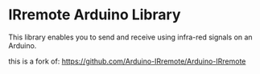 # IRremote Arduino Library
This library enables you to send and receive using infra-red signals on an Arduino.

this is a fork of: https://github.com/Arduino-IRremote/Arduino-IRremote
